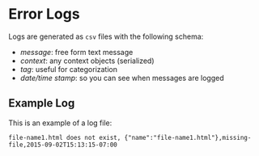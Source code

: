 # Error Logs

Logs are generated as `csv` files with the following schema:

- *message*: free form text message
- *context*: any context objects (serialized)
- *tag*: useful for categorization
- *date/time stamp*: so you can see when messages are logged

## Example Log

This is an example of a log file:

```
file-name1.html does not exist, {"name":"file-name1.html"},missing-file,2015-09-02T15:13:15-07:00
```